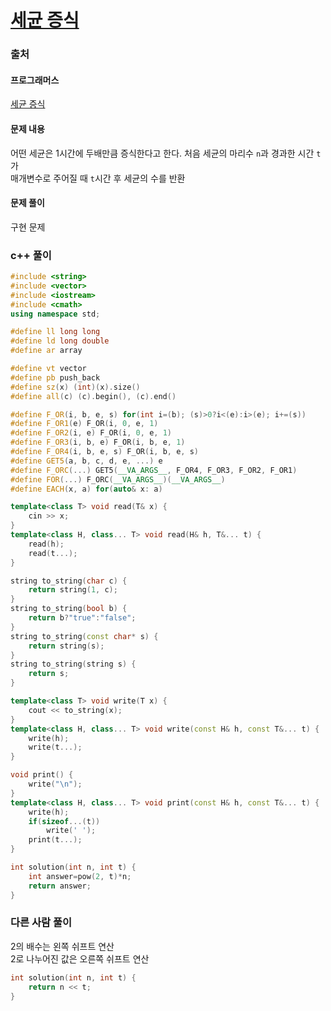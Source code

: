 # [세균 증식](https://school.programmers.co.kr/learn/courses/30/lessons/120910)

### 출처
#### 프로그래머스
[세균 증식](https://school.programmers.co.kr/learn/courses/30/lessons/120910)

#### 문제 내용
어떤 세균은 1시간에 두배만큼 증식한다고 한다. 처음 세균의 마리수 ```n```과 경과한 시간 ```t```가  
매개변수로 주어질 때 ```t```시간 후 세균의 수를 반환

#### 문제 풀이
구현 문제

### c++ 풀이
```c++
#include <string>
#include <vector>
#include <iostream>
#include <cmath>
using namespace std;

#define ll long long
#define ld long double
#define ar array

#define vt vector
#define pb push_back
#define sz(x) (int)(x).size()
#define all(c) (c).begin(), (c).end()

#define F_OR(i, b, e, s) for(int i=(b); (s)>0?i<(e):i>(e); i+=(s))
#define F_OR1(e) F_OR(i, 0, e, 1)
#define F_OR2(i, e) F_OR(i, 0, e, 1)
#define F_OR3(i, b, e) F_OR(i, b, e, 1)
#define F_OR4(i, b, e, s) F_OR(i, b, e, s)
#define GET5(a, b, c, d, e, ...) e
#define F_ORC(...) GET5(__VA_ARGS__, F_OR4, F_OR3, F_OR2, F_OR1)
#define FOR(...) F_ORC(__VA_ARGS__)(__VA_ARGS__)
#define EACH(x, a) for(auto& x: a)

template<class T> void read(T& x) {
	cin >> x;
}
template<class H, class... T> void read(H& h, T&... t) {
	read(h);
	read(t...);
}

string to_string(char c) {
	return string(1, c);
}
string to_string(bool b) {
	return b?"true":"false";
}
string to_string(const char* s) {
	return string(s);
}
string to_string(string s) {
	return s;
}

template<class T> void write(T x) {
	cout << to_string(x);
}
template<class H, class... T> void write(const H& h, const T&... t) {
	write(h);
	write(t...);
}

void print() {
	write("\n");
}
template<class H, class... T> void print(const H& h, const T&... t) {
	write(h);
	if(sizeof...(t))
		write(' ');
	print(t...);
}

int solution(int n, int t) {
    int answer=pow(2, t)*n;
    return answer;
}
```

### 다른 사람 풀이
2의 배수는 왼쪽 쉬프트 연산  
2로 나누어진 값은 오른쪽 쉬프트 연산
```c++
int solution(int n, int t) {
    return n << t;
}
```
